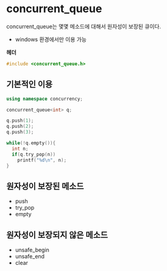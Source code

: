 concurrent_queue
====
concurrent_queue는 몇몇 메소드에 대해서 원자성이 보장된 큐이다.<br>
* windows 환경에서만 이용 가능

__헤더__
```C++
#include <concurrent_queue.h>
```

기본적인 이용
----
```C++
using namespace concurrency;

concurrent_queue<int> q;

q.push(1);
q.push(2);
q.push(3);

while(!q.empty()){
  int n;
  if(q.try_pop(n))
    printf("%d\n", n);
}
```

원자성이 보장된 메소드
----
- push
- try_pop
- empty

원자성이 보장되지 않은 메소드
----
- unsafe_begin
- unsafe_end
- clear
